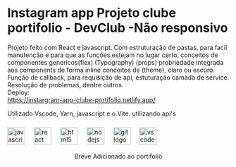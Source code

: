 # Instagram app Projeto clube portifolio - DevClub -Não responsivo

Projeto feito com React e javascript.
Com estruturação de pastas, para facil manutenção e para que as funções estejam no lugar certo,
conceitos de componentes genericos(flex) (Typography) (props) probriedade integrada aos components de forma inline
conceitos de (theme), claro ou escuro.
Função de callback, para requisição de api, estuturação camada de service.
<br>
Resolução de problemas, dentre outros.
<br>
Deploy:
<br>
https://instargram-app-clube-portifolio.netlify.app/

Utilizado
Vscode, Yarn, javascript e o Vite.
utilizando api's
###
<div align="left">
<img src="https://cdn.jsdelivr.net/gh/devicons/devicon/icons/javascript/javascript-original.svg" height="40" alt="javascript logo"  />
  <img width="12" />
  
  <img src="https://cdn.jsdelivr.net/gh/devicons/devicon/icons/react/react-original.svg" height="40" alt="react logo"  />
  <img width="12" />
  <img src="https://cdn.jsdelivr.net/gh/devicons/devicon/icons/html5/html5-original.svg" height="40" alt="html5 logo"  />
  <img width="12" />
  <img src="https://cdn.jsdelivr.net/gh/devicons/devicon/icons/nodejs/nodejs-original.svg" height="40" alt="nodejs logo"  />
  <img width="12" />
  
  <img src="https://cdn.jsdelivr.net/gh/devicons/devicon/icons/git/git-original.svg" height="40" alt="git logo"  />
  <img width="12" />
  <img src="https://cdn.jsdelivr.net/gh/devicons/devicon/icons/vscode/vscode-original.svg" height="40" alt="vscode logo"  />
</div>

<p align="center">Breve Adicionado ao portifolio</p>
